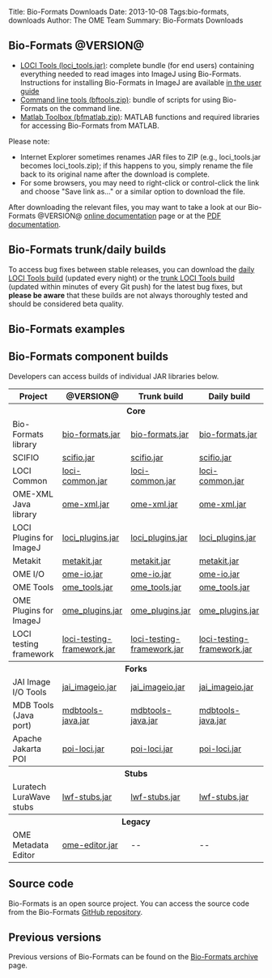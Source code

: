 Title: Bio-Formats Downloads
Date: 2013-10-08
Tags:bio-formats, downloads
Author: The OME Team
Summary: Bio-Formats Downloads

## Bio-Formats @VERSION@ ##

* <a href="@loci_tools.jar@">LOCI Tools (loci_tools.jar)</a>: complete bundle (for end users) containing everything needed to read images into ImageJ using Bio-Formats. Instructions for installing Bio-Formats in ImageJ are available [in the user guide](@DOC_URL@/users/imagej/installing.html)
* <a href="@bftools.zip@">Command line tools (bftools.zip)</a>: bundle of scripts for using Bio-Formats on the command line.
* <a href="@bfmatlab.zip@">Matlab Toolbox (bfmatlab.zip)</a>: MATLAB functions and required libraries for accessing Bio-Formats from MATLAB.

Please note:

* Internet Explorer sometimes renames JAR files to ZIP (e.g., loci_tools.jar becomes loci_tools.zip); if this happens to you, simply rename the file back to its original name after the download is complete.
* For some browsers, you may need to right-click or control-click the link and choose "Save link as..." or a similar option to download the file.

After downloading the relevant files, you may want to take a look at our Bio-Formats @VERSION@ [online documentation](@DOC_URL@) page or at the [PDF documentation](/latest/bio-formats-manual-pdf).


## Bio-Formats trunk/daily builds ##

To access bug fixes between stable releases, you can download the [daily LOCI Tools build](@DAILY_loci_tools.jar@) (updated every night) or the [trunk LOCI Tools build](@TRUNK_loci_tools.jar@) (updated within minutes of every Git push) for the latest bug fixes, but  **please be aware** that these builds are not always thoroughly tested and should be considered beta quality.


## Bio-Formats examples ## 



## Bio-Formats component builds ##

Developers can access builds of individual JAR libraries below.
<div class="alt-table">
<table>
<tr>
<th>Project</th>
<th>@VERSION@</th>
<th>Trunk build</th>
<th>Daily build</th>
</tr>
<tr>
<th align="center"colspan="4">Core</th>
</tr>
<tr>
<td>Bio-Formats library</td>
<td><a href="@bio-formats.jar@">bio-formats.jar</a></td>
<td><a href="@TRUNK_bio-formats.jar@">bio-formats.jar</a></td>
<td><a href="@DAILY_bio-formats.jar@">bio-formats.jar</a></td>
</tr>
<tr>
<td>SCIFIO</td>
<td><a href="@scifio.jar@">scifio.jar</a></td>
<td><a href="@TRUNK_scifio.jar@">scifio.jar</a></td>
<td><a href="@DAILY_scifio.jar@">scifio.jar</a></td>
</tr>
<tr>
<td>LOCI Common</td>
<td><a href="@loci-common.jar@">loci-common.jar</a></td>
<td><a href="@TRUNK_loci-common.jar@">loci-common.jar</a></td>
<td><a href="@DAILY_loci-common.jar@">loci-common.jar</a></td>
</tr>
<tr>
<td>OME-XML Java library</td>
<td><a href="@ome-xml.jar@">ome-xml.jar</a></td>
<td><a href="@TRUNK_ome-xml.jar@">ome-xml.jar</a></td>
<td><a href="@DAILY_ome-xml.jar@">ome-xml.jar</a></td>
</tr>
<tr>
<td>LOCI Plugins for ImageJ</td>
<td><a href="@loci_plugins.jar@">loci_plugins.jar</a></td>
<td><a href="@TRUNK_loci_plugins.jar@">loci_plugins.jar</a></td>
<td><a href="@DAILY_loci_plugins.jar@">loci_plugins.jar</a></td>
</tr>
<tr>
<td>Metakit</td>
<td><a href="@metakit.jar@">metakit.jar</a></td>
<td><a href="@TRUNK_metakit.jar@">metakit.jar</a></td>
<td><a href="@DAILY_metakit.jar@">metakit.jar</a></td>
</tr>
<tr>
<td>OME I/O</td>
<td><a href="@ome-io.jar@">ome-io.jar</a></td>
<td><a href="@TRUNK_ome-io.jar@">ome-io.jar</a></td>
<td><a href="@DAILY_ome-io.jar@">ome-io.jar</a></td>
</tr>
<tr>
<td>OME Tools</td>
<td><a href="@ome_tools.jar@">ome_tools.jar</a></td>
<td><a href="@TRUNK_ome_tools.jar@">ome_tools.jar</a></td>
<td><a href="@DAILY_ome_tools.jar@">ome_tools.jar</a></td>
</tr>
<tr>
<td>OME Plugins for ImageJ</td>
<td><a href="@ome_plugins.jar@">ome_plugins.jar</a></td>
<td><a href="@TRUNK_ome_plugins.jar@">ome_plugins.jar</a></td>
<td><a href="@DAILY_ome_plugins.jar@">ome_plugins.jar</a></td>
</tr>
<tr>
<td>LOCI testing framework</td>
<td><a href="@loci-testing-framework.jar@">loci-testing-framework.jar</a></td>
<td><a href="@TRUNK_loci-testing-framework.jar@">loci-testing-framework.jar</a></td>
<td><a href="@DAILY_loci-testing-framework.jar@">loci-testing-framework.jar</a></td>
</tr>
<tr>
<th align="center" colspan="4">Forks</th>
</tr>
<tr>
<td>JAI Image I/O Tools</td>
<td><a href="@jai_imageio.jar@">jai_imageio.jar</a></td>
<td><a href="@TRUNK_jai_imageio.jar@">jai_imageio.jar</a></td>
<td><a href="@DAILY_jai_imageio.jar@">jai_imageio.jar</a></td>
</tr>
<tr>
<td>MDB Tools (Java port)</td>
<td><a href="@mdbtools-java.jar@">mdbtools-java.jar</a></td>
<td><a href="@TRUNK_mdbtools-java.jar@">mdbtools-java.jar</a></td>
<td><a href="@DAILY_mdbtools-java.jar@">mdbtools-java.jar</a></td>
</tr>
<tr>
<td>Apache Jakarta POI</td>
<td><a href="@poi-loci.jar@">poi-loci.jar</a></td>
<td><a href="@TRUNK_poi-loci.jar@">poi-loci.jar</a></td>
<td><a href="@DAILY_poi-loci.jar@">poi-loci.jar</a></td>
</tr>
<tr>
<th align="center" colspan="4">Stubs</th>
</tr>
<tr>
<td>Luratech LuraWave stubs</td>
<td><a href="@lwf-stubs.jar@">lwf-stubs.jar</a></td>
<td><a href="@TRUNK_lwf-stubs.jar@">lwf-stubs.jar</a></td>
<td><a href="@DAILY_lwf-stubs.jar@">lwf-stubs.jar</a></td>
</tr>
<tr>
<th align="center" colspan="4">Legacy</th>
</tr>
<tr>
<td>OME Metadata Editor</td>
<td><a href="@ome-editor.jar@">ome-editor.jar</a></td>
<td>--</td>
<td>--</td>
</tr>
</table>
</div>

## Source code ##

Bio-Formats is an open source project. You can access the source code from the Bio-Formats [GitHub repository](http://github.com/openmicroscopy/bioformats).

## Previous versions ##

Previous versions of Bio-Formats can be found on the [Bio-Formats archive](@BF_SNAPSHOT_URL@?C=M;O=D) page.

